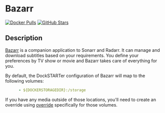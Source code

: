 # Bazarr

[![Docker Pulls](https://img.shields.io/docker/pulls/linuxserver/bazarr?style=flat-square&color=607D8B&label=docker%20pulls&logo=docker)](https://hub.docker.com/r/linuxserver/bazarr)
[![GitHub Stars](https://img.shields.io/github/stars/linuxserver/docker-bazarr?style=flat-square&color=607D8B&label=github%20stars&logo=github)](https://github.com/linuxserver/docker-bazarr)

## Description

[Bazarr](https://www.bazarr.media/) is a companion application to Sonarr and Radarr. It can manage and download subtitles based on your requirements. You define your preferences by TV show or movie and Bazarr takes care of everything for you.

By default, the DockSTARTer configuration of Bazarr will map to the following volumes:

```yaml
      - ${DOCKERSTORAGEDIR}:/storage
```

If you have any media outside of those locations, you'll need to create an override using [override](https://dockstarter.com/overrides/introduction) specifically for those volumes.

